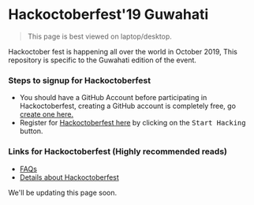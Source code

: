 # Hackoctoberfest'19 Guwahati

> This page is best viewed on laptop/desktop.

Hackoctober fest is happening all over the world in October 2019, This repository is specific to the Guwahati edition of the event.

### Steps to signup for Hackoctoberfest
- You should have a GitHub Account before participating in Hackoctoberfest, creating a GitHub account is completely free, go [create one here.](https://github.com)
- Register for [Hackoctoberfest here](https://hacktoberfest.digitalocean.com/) by clicking on the <kbd>Start Hacking</kbd> button.

### Links for Hackoctoberfest (Highly recommended reads)
- [FAQs](https://hacktoberfest.digitalocean.com/faq)
- [Details about Hackoctoberfest](https://hacktoberfest.digitalocean.com/details)

We'll be updating this page soon.